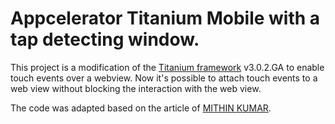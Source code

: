 # Appcelerator Titanium Mobile with a tap detecting window.

This project is a modification of the [Titanium framework](https://github.com/appcelerator/titanium_mobile)
v3.0.2.GA to enable touch events over a webview. Now it's possible to attach touch events to a web 
view without blocking the interaction with the web view. 

The code was adapted based on the article of [MITHIN KUMAR](http://mithin.in/2009/08/26/detecting-taps-and-events-on-uiwebview-the-right-way).
